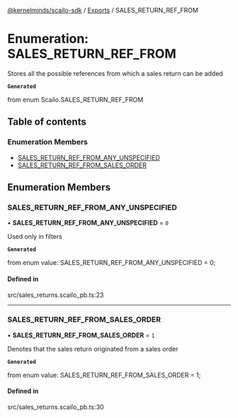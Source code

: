 [@kernelminds/scailo-sdk](../README.md) / [Exports](../modules.md) / SALES\_RETURN\_REF\_FROM

# Enumeration: SALES\_RETURN\_REF\_FROM

Stores all the possible references from which a sales return can be added

**`Generated`**

from enum Scailo.SALES_RETURN_REF_FROM

## Table of contents

### Enumeration Members

- [SALES\_RETURN\_REF\_FROM\_ANY\_UNSPECIFIED](SALES_RETURN_REF_FROM.md#sales_return_ref_from_any_unspecified)
- [SALES\_RETURN\_REF\_FROM\_SALES\_ORDER](SALES_RETURN_REF_FROM.md#sales_return_ref_from_sales_order)

## Enumeration Members

### SALES\_RETURN\_REF\_FROM\_ANY\_UNSPECIFIED

• **SALES\_RETURN\_REF\_FROM\_ANY\_UNSPECIFIED** = ``0``

Used only in filters

**`Generated`**

from enum value: SALES_RETURN_REF_FROM_ANY_UNSPECIFIED = 0;

#### Defined in

src/sales_returns.scailo_pb.ts:23

___

### SALES\_RETURN\_REF\_FROM\_SALES\_ORDER

• **SALES\_RETURN\_REF\_FROM\_SALES\_ORDER** = ``1``

Denotes that the sales return originated from a sales order

**`Generated`**

from enum value: SALES_RETURN_REF_FROM_SALES_ORDER = 1;

#### Defined in

src/sales_returns.scailo_pb.ts:30
